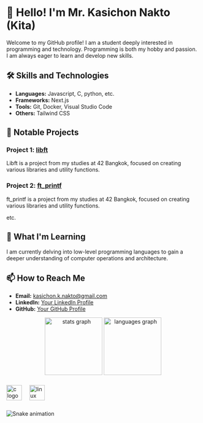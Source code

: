 # 👋 Hello! I'm Mr. Kasichon Nakto (Kita)

Welcome to my GitHub profile! I am a student deeply interested in programming and technology. Programming is both my hobby and passion. I am always eager to learn and develop new skills.

## 🛠️ Skills and Technologies

- **Languages:** Javascript, C, python, etc.
- **Frameworks:** Next.js
- **Tools:** Git, Docker, Visual Studio Code
- **Others:** Tailwind CSS

## 🌟 Notable Projects

### Project 1: [libft](https://github.com/SaKagiRi/Libft)
Libft is a project from my studies at 42 Bangkok, focused on creating various libraries and utility functions.

### Project 2: [ft_printf](https://github.com/SaKagiRi/ft_printf)
ft_printf is a project from my studies at 42 Bangkok, focused on creating various libraries and utility functions.

etc.

## 🧠 What I'm Learning

I am currently delving into low-level programming languages to gain a deeper understanding of computer operations and architecture.

## 📫 How to Reach Me

- **Email:** kasichon.k.nakto@gmail.com
- **LinkedIn:** [Your LinkedIn Profile](https://www.linkedin.com/in/kasichon-nakto-b31878323/)
- **GitHub:** [Your GitHub Profile](https://github.com/SaKagiRi)

<div align="center">
  <img src="https://github-readme-stats.vercel.app/api?username=Sinyonar0623&hide_title=false&hide_rank=false&show_icons=true&include_all_commits=true&count_private=true&disable_animations=false&theme=dracula&locale=en&hide_border=false&order=1" height="150" alt="stats graph"  />
  <img src="https://github-readme-stats.vercel.app/api/top-langs?username=Sinyonar0623&locale=en&hide_title=false&layout=compact&card_width=320&langs_count=5&theme=dracula&hide_border=false&order=2" height="150" alt="languages graph"  />
</div>

###

<div align="left">
  <img src="https://skillicons.dev/icons?i=c" height="40" alt="c logo"  />
  <img width="12" />
  <img src="https://cdn.jsdelivr.net/gh/devicons/devicon/icons/linux/linux-original.svg" height="40" alt="linux logo"  />
</div>

###

<img src="https://raw.githubusercontent.com/Sinyonar0623/Sinyonar0623/output/snake.svg" alt="Snake animation" />

###
